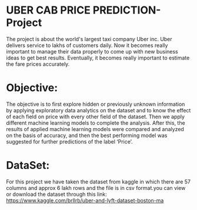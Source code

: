 # UBER CAB PRICE PREDICTION-Project

The project is about the world's largest taxi company Uber inc. Uber delivers service to lakhs of customers daily. Now it becomes really important to manage their data properly to come up with new business ideas to get best results. Eventually, it becomes really important to estimate the fare prices accurately.

# Objective:
The objective is to first explore hidden or previously unknown information by applying exploratory data analytics on the dataset and to know the effect of each field on price with every other field of the dataset. Then we apply different machine learning models to complete the analysis. After this, the results of applied machine learning models were compared and analyzed on the basis of accuracy, and then the best performing model was suggested for further predictions of the label ‘Price’.

# DataSet:
For this project we have taken the dataset from kaggle in which there are 57 columns and approx 6 lakh rows and the file is in csv format.you can view or download the dataset through this link: https://www.kaggle.com/brllrb/uber-and-lyft-dataset-boston-ma
